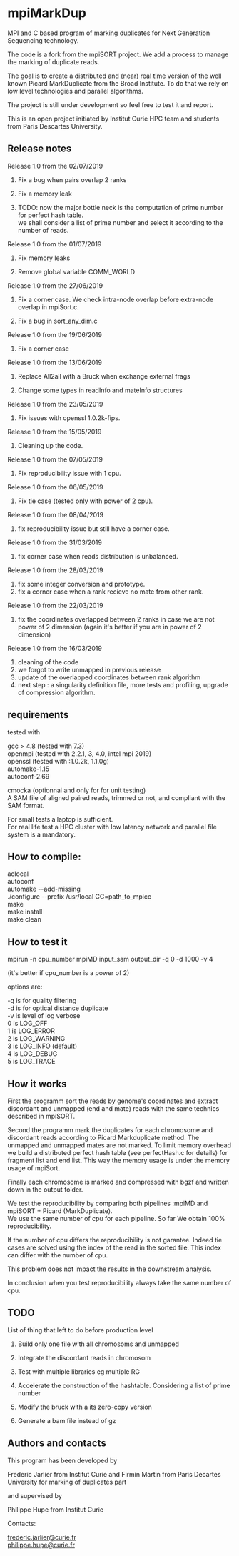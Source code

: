 # mpiMarkDup

MPI and C based program of marking duplicates for Next Generation Sequencing technology.<br /> 

The code is a fork from the mpiSORT project. We add a process to manage the marking of duplicate reads.

The goal is to create a distributed and (near) real time version of the well known Picard MarkDuplicate from the Broad Institute. To do that we rely on low level  technologies and parallel algorithms.<br />

The project is still under development so feel free to test it and report.

This is an open project initiated by Institut Curie HPC team and students from Paris Descartes University.

Release notes 
-------------

Release 1.0 from the 02/07/2019 <br />

1) Fix a bug when pairs overlap 2 ranks <br />

2) Fix a memory leak <br />

3) TODO: now the major bottle neck is the computation of prime number for perfect hash table. <br />
		 we shall consider a list of prime number and select it according to the number of reads. <br /> 

Release 1.0 from the 01/07/2019 <br />

1) Fix memory leaks <br />

2) Remove global variable COMM_WORLD <br />

Release 1.0 from the 27/06/2019 <br />

1) Fix a corner case. We check intra-node overlap before extra-node overlap in mpiSort.c. <br />

2) Fix a bug in sort_any_dim.c  <br />

Release 1.0 from the 19/06/2019 <br />

1) Fix a corner case <br />

Release 1.0 from the 13/06/2019 <br />

1) Replace All2all with a Bruck when exchange external frags <br />

2) Change some types in readInfo and mateInfo structures <br />

Release 1.0 from the 23/05/2019 <br />

1) Fix issues with openssl 1.0.2k-fips. <br />

Release 1.0 from the 15/05/2019 <br />

1) Cleaning up the code. <br />

Release 1.0 from the 07/05/2019 <br />

1) Fix reproducibility issue with 1 cpu. <br />

Release 1.0 from the 06/05/2019 <br />

1) Fix tie case (tested only with power of 2 cpu). <br />

Release 1.0 from the 08/04/2019 <br />

1) fix reproducibility issue but still have a corner case.  <br />

Release 1.0 from the 31/03/2019 <br />

1) fix corner case when reads distribution is unbalanced. <br />

Release 1.0 from the 28/03/2019 <br />

1) fix some integer conversion and prototype. <br />
2) fix a corner case when a rank recieve no mate from other rank. <br />

Release 1.0 from the 22/03/2019 <br />

1) fix the coordinates overlapped between 2 ranks in case we are not power of 2 dimension (again it's better if you are in power of 2 dimension) <br />

Release 1.0 from the 16/03/2019 <br />

1) cleaning of the code <br />
2) we forgot to write unmapped in previous release <br />
3) update of the overlapped coordinates between rank algorithm <br />
4) next step : a singularity definition file, more tests and profiling, upgrade of compression algorithm. <br />   


requirements
------------

tested with 

gcc > 4.8 (tested with 7.3) <br />
openmpi (tested with 2.2.1, 3, 4.0, intel mpi 2019) <br />
openssl (tested with :1.0.2k, 1.1.0g) <br />
automake-1.15 <br />
autoconf-2.69 <br />

cmocka (optionnal and only for for unit testing) <br />
A SAM file of aligned paired reads, trimmed or not, and compliant with the SAM format. <br /> 
 
For small tests a laptop is sufficient. <br />
For real life test a HPC cluster with low latency network and parallel file system is a mandatory. <br />

How to compile:
--------------
aclocal <br />
autoconf <br />
automake --add-missing <br />
./configure --prefix /usr/local CC=path_to_mpicc <br />
make <br />
make install <br />
make clean <br />

How to test it
-------------

mpirun -n cpu_number mpiMD input_sam output_dir -q 0 -d 1000 -v 4 <br />

(it's better if cpu_number is a power of 2) <br />

options are: <br />

-q is for quality filtering <br />
-d is for optical distance duplicate <br />
-v is level of log verbose <br />
    0 is LOG_OFF  <br />
    1 is LOG_ERROR  <br />
    2 is LOG_WARNING  <br />
    3 is LOG_INFO (default) <br />
    4 is LOG_DEBUG  <br />
    5 is LOG_TRACE  <br />

How it works
------------

First the programm sort the reads by genome's coordinates and extract discordant and unmapped (end and mate) reads with the same technics described in mpiSORT. <br />

Second the programm mark the duplicates for each chromosome and discordant reads according to Picard Markduplicate method. The unmapped and unmapped mates are not marked. To limit memory overhead we build a distributed perfect hash table (see perfectHash.c for details) for fragment list and end list. This way the memory usage is under the memory usage of mpiSort.  <br />

Finally each chromosome is marked and compressed with bgzf and written down in the output folder. <br />

We test the reproducibility by comparing both pipelines :mpiMD and mpiSORT + Picard (MarkDuplicate). <br />
We use the same number of cpu for each pipeline. So far We obtain 100% reproducibility. <br />

If the number of cpu differs the reproducibility is not garantee. Indeed tie cases are solved using the index of the read in the sorted file. This index can differ with the number of cpu. <br />

This problem does not impact the results in the downstream analysis. <br />

In conclusion when you test reproducibility always take the same number of cpu. <br />   


TODO 
----

List of thing that left to do before production level <br />

1) Build only one file with all chromosoms and unmapped <br />
 
2) Integrate the discordant reads in chromosom <br />

3) Test with multiple libraries eg multiple RG <br />

4) Accelerate the construction of the hashtable. Considering a list of prime number <br />

5) Modify the bruck with a its zero-copy version <br />

6) Generate a bam file instead of gz <br />



Authors and contacts
--------------------

This program has been developed by<br />

Frederic Jarlier from Institut Curie and Firmin Martin from Paris Decartes University for marking of duplicates part<br />

and supervised by <br />

Philippe Hupe from Institut Curie <br />

Contacts: <br />

frederic.jarlier@curie.fr <br />
philippe.hupe@curie.fr <br />

